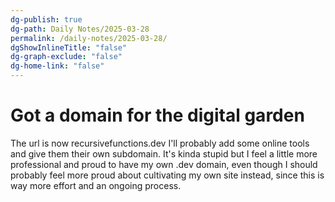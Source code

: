 ```yaml
---
dg-publish: true
dg-path: Daily Notes/2025-03-28
permalink: /daily-notes/2025-03-28/
dgShowInlineTitle: "false"
dg-graph-exclude: "false"
dg-home-link: "false"
---
```

# Got a domain for the digital garden
The url is now recursivefunctions.dev 
I'll probably add some online tools and give them their own subdomain.
It's kinda stupid but I feel a little more professional and proud to have my own .dev domain, even though I should probably feel more proud about cultivating my own site instead, since this is way more effort and an ongoing process.